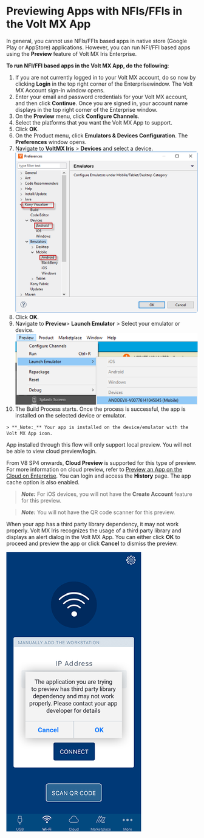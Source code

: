                           

Previewing Apps with NFIs/FFIs in the Volt MX App
=================================================

In general, you cannot use NFIs/FFIs based apps in native store (Google Play or AppStore) applications. However, you can run NFI/FFI based apps using the **Preview** feature of Volt MX Iris Enterprise.

**To run NFI/FFI based apps in the Volt MX App, do the following**:

1.  If you are not currently logged in to your Volt MX account, do so now by clicking **Login** in the top right corner of the Enterprisewindow. The Volt MX Account sign-in window opens.
2.  Enter your email and password credentials for your Volt MX account, and then click **Continue**. Once you are signed in, your account name displays in the top right corner of the Enterprise window.
3.  On the **Preview** menu, click **Configure Channels**.
4.  Select the platforms that you want the Volt MX App to support.
5.  Click **OK**.
6.  On the Product menu, click **Emulators & Devices Configuration**. The **Preferences** window opens.
7.  Navigate to **VoltMX Iris** > **Devices** and select a device.  
    ![](Resources/Images/FFI_childapp_preview1.png)
8.  Click **OK**.
9.  Navigate to **Preview**\> **Launch Emulator** > Select your emulator or device.  
    ![](Resources/Images/FFI_childapp_preview2.png)
10.  The Build Process starts. Once the process is successful, the app is installed on the selected device or emulator.
    
    > **_Note:_** Your app is installed on the device/emulator with the Volt MX App icon.
    

App installed through this flow will only support local preview. You will not be able to view cloud preview/login.

From V8 SP4 onwards, **Cloud Preview** is supported for this type of preview. For more information on cloud preview, refer to [Preview an App on the Cloud on Enterprise](FunctionalPreviewEnterprise.md#preview-an-app-on-the-cloud). You can login and access the **History** page. The app cache option is also enabled.

> **_Note:_** For iOS devices, you will not have the **Create Account** feature for this preview.

> **_Note:_** You will not have the QR code scanner for this preview.

When your app has a third party library dependency, it may not work properly. Volt MX Iris recognizes the usage of a third party library and displays an alert dialog in the Volt MX App. You can either click **OK** to proceed and preview the app or click **Cancel** to dismiss the preview.

![](Resources/Images/App_Viewer/NFIorFFIScreenshot_216x381.png)
